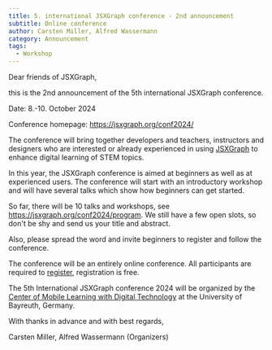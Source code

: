 ```yaml
---
title: 5. international JSXGraph conference - 2nd announcement
subtitle: Online conference
author: Carsten Miller, Alfred Wassermann
category: Announcement
tags:
  - Workshop
---
```


Dear friends of JSXGraph,

this is the 2nd announcement of the 5th international JSXGraph conference.

Date: 8.-10. October 2024

Conference homepage: <https://jsxgraph.org/conf2024/>

The conference will bring together developers and teachers, instructors and designers who are interested or already experienced in using [JSXGraph](https://jsxgraph.org) to enhance digital learning of STEM topics.

In this year, the JSXGraph conference is aimed at beginners as well as at experienced users. The conference will start with an introductory workshop and will have several talks which show how beginners can get started.

So far, there will be 10 talks and workshops, see <https://jsxgraph.org/conf2024/program>. We still have a few open slots, so don't be shy and send us your title and abstract.

Also, please spread the word and invite beginners to register and follow the conference.

The conference will be an entirely online conference. All participants are required to [register](https://jsxgraph.org/conf2024/registration/), registration is free.

The 5th International JSXGraph conference 2024 will be organized by the [Center of Mobile Learning with Digital Technology](https://mobile-learning.uni-bayreuth.de/) at the University of Bayreuth, Germany.

With thanks in advance and with best regards,

Carsten Miller, Alfred Wassermann (Organizers)
